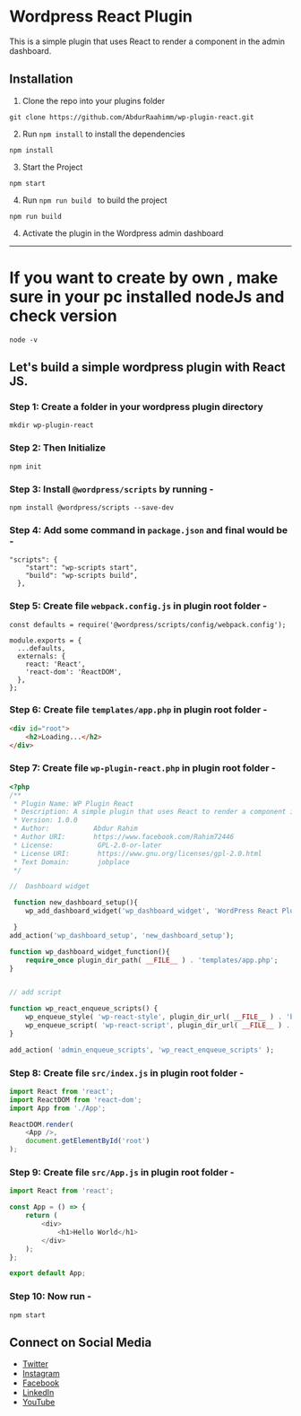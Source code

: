 # Wordpress React Plugin 

This is a simple plugin that uses React to render a component in the admin dashboard.

## Installation

1. Clone the repo into your plugins folder
```shell
git clone https://github.com/AbdurRaahimm/wp-plugin-react.git
```
2. Run `npm install` to install the dependencies
```shell
npm install
```
3. Start the Project
```shell
npm start
```
4. Run `npm run build ` to build the project
```shell
npm run build
```
4. Activate the plugin in the Wordpress admin dashboard

_________________________________________________________

# If you want to create by own , make sure in your pc installed nodeJs and check version 
```shell
node -v
```
## Let's build a simple wordpress plugin with React JS.

### Step 1: Create a  folder in your wordpress plugin directory
```shell
mkdir wp-plugin-react
```
### Step 2: Then Initialize 
```shell
npm init
```
### Step 3: Install `@wordpress/scripts` by running -
```shell
npm install @wordpress/scripts --save-dev
```
### Step 4: Add some command in `package.json` and final would be -
```shell
"scripts": {
    "start": "wp-scripts start",
    "build": "wp-scripts build",
  },
```
### Step 5: Create file `webpack.config.js` in plugin root folder -
```shell
const defaults = require('@wordpress/scripts/config/webpack.config');

module.exports = {
  ...defaults,
  externals: {
    react: 'React',
    'react-dom': 'ReactDOM',
  },
};
```

### Step 6: Create file `templates/app.php` in plugin root folder -
```html
<div id="root">
    <h2>Loading...</h2>
</div>
```

### Step 7: Create file `wp-plugin-react.php` in plugin root folder -
```php
<?php
/**
 * Plugin Name: WP Plugin React
 * Description: A simple plugin that uses React to render a component in the admin dashboard.
 * Version: 1.0.0 
 * Author:           Abdur Rahim
 * Author URI:       https://www.facebook.com/Rahim72446
 * License:           GPL-2.0-or-later
 * License URI:       https://www.gnu.org/licenses/gpl-2.0.html
 * Text Domain:       jobplace
 */

//  Dashboard widget

 function new_dashboard_setup(){
    wp_add_dashboard_widget('wp_dashboard_widget', 'WordPress React Plugin', 'wp_dashboard_widget_function');

 }
add_action('wp_dashboard_setup', 'new_dashboard_setup');

function wp_dashboard_widget_function(){
    require_once plugin_dir_path( __FILE__ ) . 'templates/app.php';
}


// add script 

function wp_react_enqueue_scripts() {
    wp_enqueue_style( 'wp-react-style', plugin_dir_url( __FILE__ ) . 'build/index.css' );
    wp_enqueue_script( 'wp-react-script', plugin_dir_url( __FILE__ ) . 'build/index.js', array( 'wp-element' ), '1.0.0', true );
}

add_action( 'admin_enqueue_scripts', 'wp_react_enqueue_scripts' );

```

### Step 8: Create file `src/index.js` in plugin root folder -
```js
import React from 'react';
import ReactDOM from 'react-dom';
import App from './App';

ReactDOM.render(
    <App />,
    document.getElementById('root')
);
```

### Step 9: Create file `src/App.js` in plugin root folder -
```js
import React from 'react';

const App = () => {
    return (
        <div>
            <h1>Hello World</h1>
        </div>
    );
};

export default App;
```

### Step 10:  Now run - 
```shell
npm start
```


## Connect on Social Media
- [Twitter](https://twitter.com/AbdurRahim4G)
- [Instagram](https://www.instagram.com/abdurrahim4g/)
- [Facebook](https://www.facebook.com/Rahim72446)
- [LinkedIn](https://www.linkedin.com/in/abdur-rahim4g/)
- [YouTube](https://youtube.com/@AbdurRahimm)
